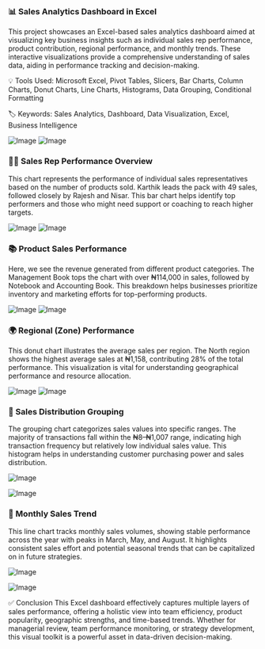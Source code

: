### 📊 Sales Analytics Dashboard in Excel

This project showcases an Excel-based sales analytics dashboard aimed at visualizing key business insights such as individual sales rep performance, product contribution, regional performance, and monthly trends. These interactive visualizations provide a comprehensive understanding of sales data, aiding in performance tracking and decision-making.

💡 Tools Used: Microsoft Excel, Pivot Tables, Slicers, Bar Charts, Column Charts, Donut Charts, Line Charts, Histograms, Data Grouping, Conditional Formatting

🏷️ Keywords: Sales Analytics, Dashboard, Data Visualization, Excel, Business Intelligence

![Image](https://github.com/user-attachments/assets/6964ad9f-c5c2-484d-b5ed-e25b899f507e)
![Image](https://github.com/user-attachments/assets/22e69326-3369-42b2-b443-cdebf91a5788)

### 🧑‍💼 Sales Rep Performance Overview 

This chart represents the performance of individual sales representatives based on the number of products sold. Karthik leads the pack with 49 sales, followed closely by Rajesh and Nisar. This bar chart helps identify top performers and those who might need support or coaching to reach higher targets.

![Image](https://github.com/user-attachments/assets/6964ad9f-c5c2-484d-b5ed-e25b899f507e)
![Image](https://github.com/user-attachments/assets/22e69326-3369-42b2-b443-cdebf91a5788)

### 📚 Product Sales Performance

Here, we see the revenue generated from different product categories. The Management Book tops the chart with over ₦114,000 in sales, followed by Notebook and Accounting Book. This breakdown helps businesses prioritize inventory and marketing efforts for top-performing products.

![Image](https://github.com/user-attachments/assets/1f99599c-2b3d-4744-ac62-0e296d3211c4)
![Image](https://github.com/user-attachments/assets/5e54e544-6438-4e88-bd9a-a1c5145f5d1d)

### 🌍 Regional (Zone) Performance
This donut chart illustrates the average sales per region. The North region shows the highest average sales at ₦1,158, contributing 28% of the total performance. This visualization is vital for understanding geographical performance and resource allocation.

![Image](https://github.com/user-attachments/assets/b730ed37-fb65-47b5-a4f9-6f2ddb26280a)
![Image](https://github.com/user-attachments/assets/4f87186c-cc4e-41ed-aba0-9a2516978eea)

### 🧮 Sales Distribution Grouping
The grouping chart categorizes sales values into specific ranges. The majority of transactions fall within the ₦8–₦1,007 range, indicating high transaction frequency but relatively low individual sales value. This histogram helps in understanding customer purchasing power and sales distribution.

![Image](https://github.com/user-attachments/assets/33aadd81-dce7-4ae4-b11c-459271a80983)

![Image](https://github.com/user-attachments/assets/e730101e-a6a9-4914-9607-380ef4e80821)  

### 📅 Monthly Sales Trend
This line chart tracks monthly sales volumes, showing stable performance across the year with peaks in March, May, and August. It highlights consistent sales effort and potential seasonal trends that can be capitalized on in future strategies.

![Image](https://github.com/user-attachments/assets/80529f6a-6ecf-4bce-94e5-3c9a4a67dc5b)

![Image](https://github.com/user-attachments/assets/e353175e-749f-44b1-b34f-c5a1545ce575)

✅ Conclusion
This Excel dashboard effectively captures multiple layers of sales performance, offering a holistic view into team efficiency, product popularity, geographic strengths, and time-based trends. Whether for managerial review, team performance monitoring, or strategy development, this visual toolkit is a powerful asset in data-driven decision-making.

